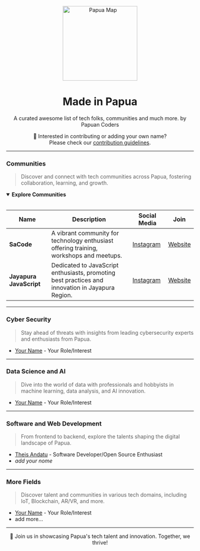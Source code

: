 <p align="center">
 <img src="https://github.com/antheiz/made-in-papua/blob/master/papua-map.png" alt="Papua Map" width="200" />
</p>

<h1 align="center"> Made in Papua </h1>

<p align="center">A curated awesome list of tech folks, communities and much more. by Papuan Coders</p>

<p align="center">🌟 Interested in contributing or adding your own name? </br> Please check our <a href="https://github.com/antheiz/made-in-papua/blob/master/contributing.md">contribution guidelines</a>.</p>

---


### Communities

> Discover and connect with tech communities across Papua, fostering collaboration, learning, and growth.

<details open>
 <summary><strong>Explore Communities</strong></summary>
 <br>

| Name | Description | Social Media | Join |
|------|-------------|--------------|------|
| **SaCode** | A vibrant community for technology enthusiast offering training, workshops and meetups. | [Instagram](https://instagram.com/sacode.official) | [Website](https://sacode.web.id) |
| **Jayapura JavaScript** | Dedicated to JavaScript enthusiasts, promoting best practices and innovation in Jayapura Region. | [Instagram](https://instagram.com/jayapura.js) | [Website](https://jayapurajs.org) |

</details>

---


### Cyber Security

> Stay ahead of threats with insights from leading cybersecurity experts and enthusiasts from Papua.

- [Your Name](https://www.your_website_or_socmed.com/) - Your Role/Interest

---


### Data Science and AI

> Dive into the world of data with professionals and hobbyists in machine learning, data analysis, and AI innovation.

- [Your Name](https://www.your_website_or_socmed.com/) - Your Role/Interest

---


### Software and Web Development

> From frontend to backend, explore the talents shaping the digital landscape of Papua.

- [Theis Andatu](https://www.antheiz.my.id/) - Software Developer/Open Source Enthusiast
- *add your nome*

---


### More Fields

> Discover talent and communities in various tech domains, including IoT, Blockchain, AR/VR, and more.

- [Your Name](https://www.your_website_or_socmed.com/) - Your Role/Interest
- add more...

---

<p align="center">🚀 Join us in showcasing Papua's tech talent and innovation. Together, we thrive!</p>

